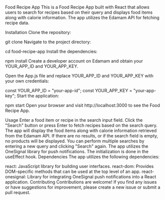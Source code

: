 Food Recipe App
This is a Food Recipe App built with React that allows users to search for recipes based on their query and displays food items along with calorie information. The app utilizes the Edamam API for fetching recipe data.

Installation
Clone the repository:


git clone <repository-url>
Navigate to the project directory:


cd food-recipe-app
Install the dependencies:


npm install
Create a developer account on Edamam and obtain your YOUR_APP_ID and YOUR_APP_KEY.

Open the App.js file and replace YOUR_APP_ID and YOUR_APP_KEY with your own credentials:


const YOUR_APP_ID = "your-app-id";
const YOUR_APP_KEY = "your-app-key";
Start the application:


npm start
Open your browser and visit http://localhost:3000 to see the Food Recipe App.

Usage
Enter a food item or recipe in the search input field.
Click the "Search" button or press Enter to fetch recipes based on the search query.
The app will display the food items along with calorie information retrieved from the Edamam API.
If there are no results, or if the search field is empty, no products will be displayed.
You can perform multiple searches by entering a new query and clicking "Search" again.
The app utilizes the OneSignal library for push notifications. The initialization is done in the useEffect hook.
Dependencies
The app utilizes the following dependencies:

react: JavaScript library for building user interfaces.
react-dom: Provides DOM-specific methods that can be used at the top level of an app.
react-onesignal: Library for integrating OneSignal push notifications into a React application.
Contributing
Contributions are welcome! If you find any issues or have suggestions for improvement, please create a new issue or submit a pull request.
